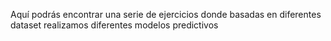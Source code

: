Aquí podrás encontrar una serie de ejercicios donde basadas en diferentes dataset realizamos diferentes modelos predictivos
